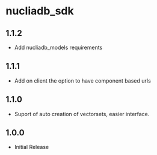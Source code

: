 # nucliadb_sdk

## 1.1.2

- Add nucliadb_models requirements

## 1.1.1

- Add on client the option to have component based urls

## 1.1.0

- Suport of auto creation of vectorsets, easier interface.

## 1.0.0

- Initial Release

